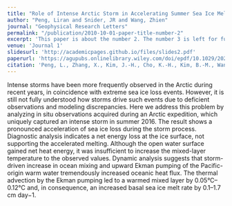 ```yaml
---
title: "Role of Intense Arctic Storm in Accelerating Summer Sea Ice Melt: An In Situ Observational Study"
author: "Peng, Liran and Snider, JR and Wang, Zhien"
journal: "Geophysical Research Letters"
permalink: "/publication/2010-10-01-paper-title-number-2"
excerpt: 'This paper is about the number 2. The number 3 is left for future work.'
venue: 'Journal 1'
slidesurl: 'http://academicpages.github.io/files/slides2.pdf'
paperurl: 'https://agupubs.onlinelibrary.wiley.com/doi/epdf/10.1029/2021GL092714'
citation: 'Peng, L., Zhang, X., Kim, J.-H., Cho, K.-H., Kim, B.-M., Wang, Z., & Tang, H. (2021). Role of intense Arctic storm in accelerating summer sea ice melt: An in situ observational study. Geophysical Research Letters, 48, e2021GL092714. https://doi.org/10.1029/2021GL092714'
---
```


Intense storms have been more frequently observed in the Arctic during recent years, in coincidence with extreme sea ice loss events. However, it is still not fully understood how storms drive such events due to deficient observations and modeling discrepancies. Here we address this problem by analyzing in situ observations acquired during an Arctic expedition, which uniquely captured an intense storm in summer 2016. The result shows a pronounced acceleration of sea ice loss during the storm process. Diagnostic analysis indicates a net energy loss at the ice surface, not supporting the accelerated melting. Although the open water surface gained net heat energy, it was insufficient to increase the mixed-layer temperature to the observed values. Dynamic analysis suggests that storm-driven increase in ocean mixing and upward Ekman pumping of the Pacific-origin warm water tremendously increased oceanic heat flux. The thermal advection by the Ekman pumping led to a warmed mixed layer by 0.05°C–0.12°C and, in consequence, an increased basal sea ice melt rate by 0.1–1.7 cm day−1.